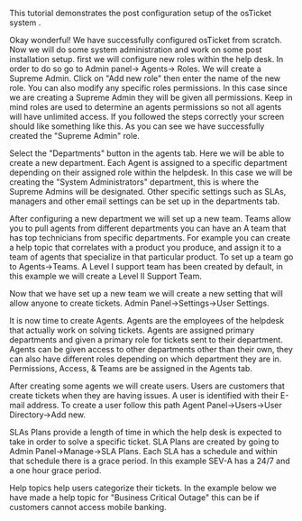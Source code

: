 This tutorial demonstrates the post configuration setup of the osTicket system .

Okay wonderful! We have successfully configured osTicket from scratch. Now we will do some system administration and work on some post installation setup. first we will configure new roles within the help desk. In order to do so go to Admin panel-> Agents-> Roles. We will create a Supreme Admin. Click on "Add new role" then enter the name of the new role. You can also modify any specific roles permissions. In this case since we are creating a Supreme Admin they will be given all permissions. Keep in mind roles are used to determine an agents permissions so not all agents will have unlimited access. If you followed the steps correctly your screen should like something like this. As you can see we have successfully created the "Supreme Admin" role.

Select the "Departments" button in the agents tab. Here we will be able to create a new department. Each Agent is assigned to a specific department depending on their assigned role within the helpdesk. In this case we will be creating the "System Administrators" department, this is where the Supreme Admins will be designated. Other specific settings such as SLAs, managers and other email settings can be set up in the departments tab.

After configuring a new department we will set up a new team. Teams allow you to pull agents from different departments you can have an A team that has top technicians from specific departments. For example you can create a help topic that correlates with a product you produce, and assign it to a team of agents that specialize in that particular product. To set up a team go to Agents->Teams. A Level I support team has been created by default, in this example we will create a Level II Support Team.

Now that we have set up a new team we will create a new setting that will allow anyone to create tickets. Admin Panel->Settings->User Settings.

It is now time to create Agents. Agents are the employees of the helpdesk that actually work on solving tickets. Agents are assigned primary departments and given a primary role for tickets sent to their department. Agents can be given access to other departments other than their own, they can also have different roles depending on which department they are in. Permissions, Access, & Teams are be assigned in the Agents tab.

After creating some agents we will create users. Users are customers that create tickets when they are having issues. A user is identified with their E-mail address. To create a user follow this path Agent Panel->Users->User Directory->Add new.

SLAs Plans provide a length of time in which the help desk is expected to take in order to solve a specific ticket. SLA Plans are created by going to Admin Panel->Manage->SLA Plans. Each SLA has a schedule and within that schedule there is a grace period. In this example SEV-A has a 24/7 and a one hour grace period.

Help topics help users categorize their tickets. In the example below we have made a help topic for "Business Critical Outage" this can be if customers cannot access mobile banking.
